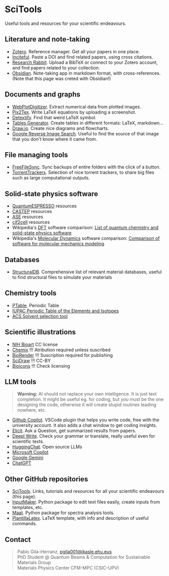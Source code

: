# SciTools

Useful tools and resources for your scientific endeavours.

## Literature and note-taking

- [Zotero](Zotero.md). Reference manager. Get all your papers in one place.
- [Inciteful](https://inciteful.xyz/). Paste a DOI and find related papers, using cross citations.
- [Research Rabbit](https://researchrabbitapp.com/). Upload a BibTeX or connect to your Zotero account, and find papers related to your collection.
- [Obsidian](https://obsidian.md/). Note-taking app in markdown format, with cross-references. (Note that this page was creted with Obsidian!)

## Documents and graphs

- [WebPlotDigitizer](https://github.com/automeris-io/WebPlotDigitizer). Extract numerical data from plotted images.
- [Pix2Tex](https://p2t.behye.com/). Write LaTeX equations by uploading a screenshot.
- [Detextify](https://detexify.kirelabs.org/classify.html). Find that weird LaTeX symbol.
- [Tables Generator](https://www.tablesgenerator.com/). Create tables in different formats: LaTeX, markdown...
- [Draw.io](https://www.drawio.com/). Create nice diagrams and flowcharts.
- [Google Reverse Image Search](https://images.google.com/). Useful to find the source of that image that you don't know where it came from.

## File managing tools

- [FreeFileSync](https://freefilesync.org/). Sync backups of entire folders with the click of a button.
- [TorrentTrackers](TorrentTrackers.md). Selection of nice torrent trackers, to share big files such as large computational outputs.

## Solid-state physics software

- [QuantumESPRESSO](QuantumESPRESSO.md) resources
- [CASTEP](CASTEP.md) resources
- [ASE](ASE.md) resources
- [cif2cell](cif2cell.md) resources
- Wikipedia's [DFT](https://en.wikipedia.org/wiki/Density_functional_theory) software comparison: [List of quantum chemistry and solid-state physics software](https://en.wikipedia.org/wiki/List_of_quantum_chemistry_and_solid-state_physics_software#Quantum_chemistry_and_solid-state_physics_characteristics)
- Wikipedia's [Molecular Dynamics](https://en.wikipedia.org/wiki/Molecular_dynamics) software comparison: [Comparison of software for molecular mechanics modeling](https://en.wikipedia.org/wiki/Comparison_of_software_for_molecular_mechanics_modeling)

## Databases

- [StructuralDB](StructuralDB.md). Comprehensive list of relevant material databases, useful to find structural files to simulate your materials

## Chemistry tools

- [PTable](https://ptable.com/). Periodic Table
- [IUPAC Periodic Table of the Elements and Isotopes](https://applets.kcvs.ca/IPTEI/IPTEI.html)
- [ACS Solvent selection tool](https://www.acs.org/greenchemistry/research-innovation/tools-for-green-chemistry/solvent-tool.html)

## Scientific illustrations

- [NIH Bioart](https://bioart.niaid.nih.gov/) CC license
- [Chemix](https://chemix.org/) !!! Atribution required unless suscribed
- [BioRender](https://app.biorender.com/) !!! Suscription required for publishing
- [SciDraw](https://scidraw.io/) !!! CC-BY
- [Bioicons](https://bioicons.com/) !!! Check licensing

## LLM tools

> **Warning:** AI should not replace your own intelligence. It is just text completion. It might be useful eg. for coding, but *you* must be the one designing the code, otherwise it will create stupid routines leading nowhere, etc.

- [Github Copilot](https://github.com/features/copilot). VSCode plugin that helps you write code, free with the university account. It also adds a chat window to get coding insights.
- [Elicit](https://elicit.org/). Ask a Question, get summarized results from papers.
- [Deepl Write](https://www.deepl.com/write). Check your grammar or translate, really useful even for scientific texts.
- [HuggingChat](https://huggingface.co/chat/). Open source LLMs
- [Microsoft Copilot](https://copilot.microsoft.com/)
- [Google Gemini](https://gemini.google.com/app)
- [ChatGPT](https://chat.openai.com/)

## Other GitHub repositories

- [SciTools](https://pablogila.github.io/SciTools/). Links, tutorials and resources for all your scientific endeavours (this page).
- [InputMaker](https://github.com/pablogila/InputMaker). Python package to edit text files easily, create inputs from templates, etc.
- [Maat](https://github.com/pablogila/Maat). Python package for spectra analysis tools.
- [PlantillaLatex](https://github.com/pablogila/PlantillaLatex). LaTeX template, with info and description of useful commands.

## Contact

> Pablo Gila-Herranz, pgila001@ikasle.ehu.eus  
> PhD Student @ Quantum Beams & Computation for Sustainable Materials Group  
> Materials Physics Center CFM-MPC (CSIC-UPV)  

